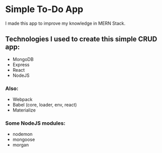 # Simple To-Do App
I made this app to improve my knowledge in MERN Stack.

## Technologies I used to create this simple CRUD app:
* MongoDB
* Express
* React
* NodeJS

### Also:
* Webpack
* Babel (core, loader, env, react)
* Materialize

### Some NodeJS modules:
* nodemon
* mongoose
* morgan